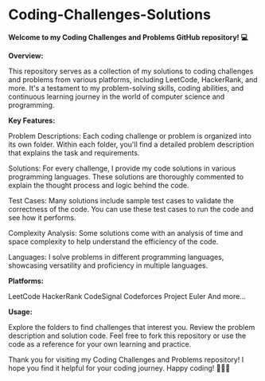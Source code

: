 # Coding-Challenges-Solutions
**Welcome to my Coding Challenges and Problems GitHub repository! 💻**

**Overview:**

This repository serves as a collection of my solutions to coding challenges and problems from various platforms, including LeetCode, HackerRank, and more. It's a testament to my problem-solving skills, coding abilities, and continuous learning journey in the world of computer science and programming.

**Key Features:**

Problem Descriptions: Each coding challenge or problem is organized into its own folder. Within each folder, you'll find a detailed problem description that explains the task and requirements.

Solutions: For every challenge, I provide my code solutions in various programming languages. These solutions are thoroughly commented to explain the thought process and logic behind the code.

Test Cases: Many solutions include sample test cases to validate the correctness of the code. You can use these test cases to run the code and see how it performs.

Complexity Analysis: Some solutions come with an analysis of time and space complexity to help understand the efficiency of the code.

Languages: I solve problems in different programming languages, showcasing versatility and proficiency in multiple languages.

**Platforms:**

LeetCode
HackerRank
CodeSignal
Codeforces
Project Euler
And more...

**Usage:**

Explore the folders to find challenges that interest you.
Review the problem description and solution code.
Feel free to fork this repository or use the code as a reference for your own learning and practice.

Thank you for visiting my Coding Challenges and Problems repository! I hope you find it helpful for your coding journey. Happy coding! 🚀🧠💡
